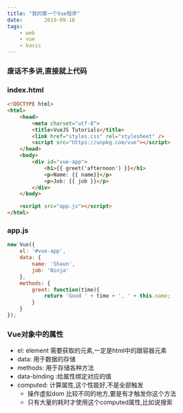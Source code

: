 ```yaml
---
title: "我的第一个Vue程序"
date:       2019-09-18
tags:
	- web
	- vue
	- basis
---
```


### 废话不多讲,直接就上代码

### index.html
```html
<!DOCTYPE html>
<html>
    <head>
        <meta charset="utf-8">
        <title>VueJS Tutorials</title>
        <link href="styles.css" rel="stylesheet" />
        <script src="https://unpkg.com/vue"></script>
    </head>
    <body>
        <div id="vue-app">
            <h1>{{ greet('afternoon') }}</h1>
            <p>Name: {{ name}}</p>
            <p>Job: {{ job }}</p>
        </div>
    </body>

    <script src="app.js"></script>
</html>
```
### app.js
```JavaScript
new Vue({
    el: '#vue-app',
    data: {
        name: 'Shaun',
        job: 'Ninja'
    },
    methods: {
        greet: function(time){
            return 'Good ' + time + ', ' + this.name;
        }
    }
});

```


### Vue对象中的属性
- el: element 需要获取的元素,一定是html中的跟容器元素  
- data: 用于数据的存储  
- methods: 用于存储各种方法  
- data-binding :给属性绑定对应的值  
- computed: 计算属性,这个性能好,不是全部触发  
    - 操作虚拟dom 比较不同的地方,要是有才触发你这个方法  
    - 只有大量的耗时才使用这个computed属性,比如说搜索  
